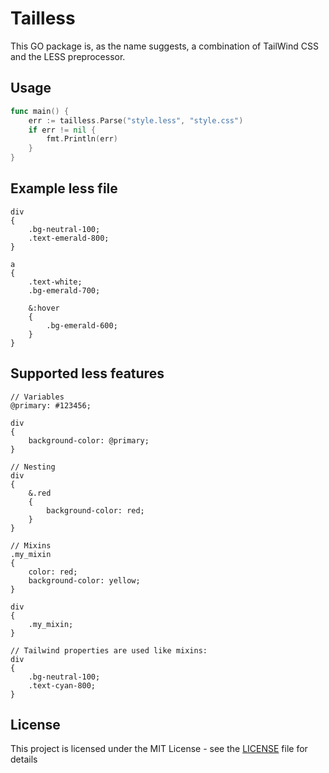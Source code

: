 # Tailless

This GO package is, as the name suggests, a combination of TailWind CSS and the LESS preprocessor.

## Usage

```go
func main() {
    err := tailless.Parse("style.less", "style.css")
    if err != nil {
        fmt.Println(err)
    }
}
```

## Example less file

```less
div
{
    .bg-neutral-100;
    .text-emerald-800;
}

a
{
    .text-white;
    .bg-emerald-700;

    &:hover
    {
        .bg-emerald-600;
    }
}

```

## Supported less features

```less
// Variables
@primary: #123456;

div
{
    background-color: @primary;
}

// Nesting
div
{
    &.red
    {
        background-color: red;
    }
}

// Mixins
.my_mixin
{
    color: red;
    background-color: yellow;
}

div
{
    .my_mixin;
}

// Tailwind properties are used like mixins:
div
{
    .bg-neutral-100;
    .text-cyan-800;
}
```

## License

This project is licensed under the MIT License - see the [LICENSE](LICENSE) file for details
